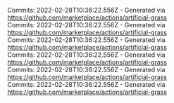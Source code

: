 Commits: 2022-02-28T10:36:22.556Z - Generated via https://github.com/marketplace/actions/artificial-grass
<br>
Commits: 2022-02-28T10:36:22.556Z - Generated via https://github.com/marketplace/actions/artificial-grass
<br>
Commits: 2022-02-28T10:36:22.556Z - Generated via https://github.com/marketplace/actions/artificial-grass
<br>
Commits: 2022-02-28T10:36:22.556Z - Generated via https://github.com/marketplace/actions/artificial-grass
<br>
Commits: 2022-02-28T10:36:22.556Z - Generated via https://github.com/marketplace/actions/artificial-grass
<br>
Commits: 2022-02-28T10:36:22.556Z - Generated via https://github.com/marketplace/actions/artificial-grass
<br>
